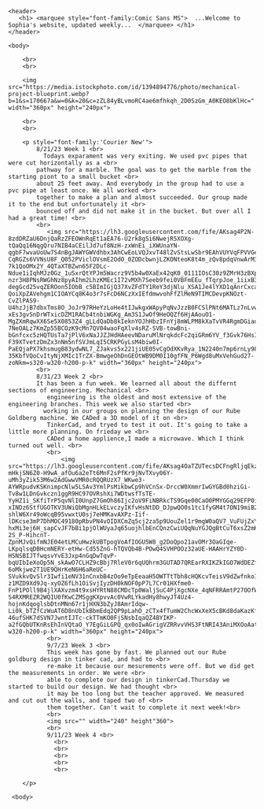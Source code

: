 <html>
    <body> <style="background-color:4A6969;"> 

    <header>
       <h1> <marquee style="font-family:Comic Sans MS">  ...Welcome to Sophia's website, updated weekly...  </marquee> </h1>
    </header>

    <body>
    
        <br>
        <br>
        
        <img src="https://media.istockphoto.com/id/1394894776/photo/mechanical-project-blueprint.webp?b=1&s=170667a&w=0&k=20&c=zZL84yBLvmoRC4ae6mfhkqh_2D0SzGm_A0KEO8bKlHc=" width="360px" height="240px">
        
        <br>
        <br>

        <p style="font-family:'Courier New'"> 
            8/21/23 Week 1 <br>
              Todays exparament was very exiting. We used pvc pipes that were cut horizontally as a <br> 
            pathway for a marble. The goal was to get the marble from the starting piont to a small bucket <br>
            about 25 feet away. And everybody in the group had to use a pvc pipe at least once. We all worked <br>
            together to make a plan and almost succeeded. Our group made it to the end but unfortunately it <br>
            bounced off and did not make it in the bucket. But over all I had a great time! <br>
            <br>
               <img src="https://lh3.googleusercontent.com/fife/AKsag4P2N-8zdDRZaU6DnjQaRzZFEOWnRqEt1aEA76-U2rk8gSi6NwejR5XOXg-tQaQq16NqgQru7NIB4aCEilJd7uf8NzH-zxWnEi_iXWUnaYN-qgbF7wvaUoUw7S4nBgJAWYGWVdhbx3AhCwEoLVQJxvT48lZvStsLwSbr9EAhVUYVqFPVVGelyGj4M2_TPJ2E2d6AJONOTTGKvwTRxaOkLtCMg6DkLGJjzZxz8C1gQOHf0nMCWPqrW-CqRGZs6VVNsU8F_Q052PViclOVsmE2OdO_0ZODcbwnjLZKONteoK8t4m_zQv8pdqVnwArM3hyNqfUpRfvKpXLWJ3UBiwk61CoB7p-7k1QoOMx2Y_4QTaXTBZwn65F2DLc-Ndue1iIqhMJz0Gz_1uSxrQtYPJm5Wacrz9V5b4w0XaEx42qK0_0111IOsC30z9ZMrH3zBXpV8NDn-nzr3H8PNsRWGhNz8pyAIhm2LhzKMEc1I72vMXh7Seeb9fei0VBFmEEu_fTqrpJoe_1iixB3QUOc981joi_9AuvXMudnQWyaO7ZXKVQDwmR92COxgOqgPXBamtLiCU0MoYGHd8UtGvOQd4zDkZAOnWtdkaG8UuyPTnsKtNH2u7dAevVTwMv4UJdhbbE8UEFI6SrBkZLuuBf42kjgarS4RTJxXm5nPjT1HMS0bHrHnOG-degGcd25vqZEROon5IObB_c5BImIGjQ37XvZFdTY1ReY3djNlu_XSA1Je4lYXD1qAnrCxcaut1EoS_9y5mHQAiMZjPiTVRGW4UJQvs6FJxygkSFez9CObG28cVwthDu3EyRVtpNDBAY9DR0qEISfpAefxoGx-QoiXpZAVehgm1CIOAYCq8K4o3r7sFcD6NCzXxIEfdmwvohFfZlMeN9TIMCDevpKNOzt-CvZlPAS9-U4hzJjB7dbxTms8O_JoJr97RHeYzLoHe4tIJwkgxWApyPqNvJzzB0FCSlPNt6MATLz7nLvwHWmOgrAY0z1qMvXgRZcD2HiXAngG0-xEs3gvSnDrWTxicDZM1RACb4tnbiWGKg_Am3S1JwOf9HeOQZf6HjAAouO1-MgZXmRqwXX6Se5X0853Z4_gLLdQaDb8kIeknYOJhHbzIFnYj8mWLPM8kXaTvVR4RgmDGiauRl9hmANNXPS3JIriQOHXjnOa0mKtzaOG-7NeOALz7KmZp55BCOzK9cMn7QV04waoFqXlv4sRZ-SVB-towBni-bGnfcxc5zHQTUsTa7jPlV6xNaJJZJHdHAeevNDaruMlNrqkdcFc2qiGRm6YV_f3Gvk76HsIu1AtP_JebD9TwQ2S39UQblKTP-F39XTvetzDmZx3nNm5nfSVJmLqI5CRKPGyLsM4biw0I-PaEQjaPX7khsmugB83ydwNL7_ZJakvs5x221jiUE05vCgOdXKvRya_1N2240n7mp6rnLy98cPKwhdO5m_6PTCbNVCrwpzJGglm61h-35KbfVQoCvItyNjXMIc1TrZX-BmwgeOhDnGEOtWB9DM0I10gfFN_P6Wgd8uMxVehGud27-zoNkm=s320-w320-h200-p-k" width="360px" height="240px"> 
            <br>
            8/31/23 Week 2 <br>
            It has been a fun week. We learned all about the differnt sections of engineering. Mechanical <br> 
               engineering is the oldest and most extensive of the engineering branches. This week we also started <br> 
              working in our groups on planning the design of our Rube Goldberg machine. We CADed a 3D model of it on <br>
               TinkerCad, and tryed to test it out. It's going to take a little more planning. On frieday we <br>
               CADed a home applience,I made a microwave. Which I think turned out well. <br>
               <br>
                   <img src="https://lh3.googleusercontent.com/fife/AKsag4OaTZUTecsDCFngRljqEkzygmfqZL_rv8TP_5M3PZdB-mHkjSN6Z0-H9wA_afOu6a2eTt6MnF2sPfKr9jNvTXvy06Y-uMh3yZik53M6w2AdGwwVMR0cRQQRUzX7_WKwe3-AYWRpudvKSKnimpcNlw5LSAv3YmlPsMikbwCp9hVCnSx-DrccW0XmmrIwGYGBd0hziGi-Tv8w1LDnGvkczn1ggR9HC97OVRshXi7WDtwsfTsTE-YyHZ1i_SKfiTrP5qvNlI0UnpZ7GmOh86Ijc2oV9FiNBRkcTS9Gqe00CaO0PMYGGq29EFP0inILGlMZVnz9DVryhenhz4IC8OqVT-xINDz6StfUGOTKV3UWiQbMgnHLkELvczyIKfvHsNtDD_DJpwQO0s1tc1fyGM4t7ON19miB2w07EH2eRi-shlW6Xr49oWcqB95vwxtU0sj7eHMKavAXPz-Iif-lDKcse3mP7DhMOC49180pRbvPN4vOIDXCmZq5cj2za5p9UouZel1r9mgW0aQV7_VuFUjZxYmwkk4F56nE5RBSCYOS5-hxMi3ej6H_sapCvJF7bBi1pjOlWUyaJq65uojhlbEnCQnzCwiUQqNuYGJQgBtCuT6xsZ2mK8Kd-2S_P-HihcnT-ZpnMJvQifmNJE04etLMCuHwzkUBTpogVoAfIOGU5W8_g2DoQpo21avOMr3OaGIqe-LKpqlsqDBHcmNERY-etHw-Cd55ZnG-hTQVQb4B-POwQ4SVHPOOz32aUE-HAAHrYZY0D-HSNSBIJTfwqsvYvE3Jxp4nGqDwTqvP-bqUIbIeXoOp5N_skAwO7CLHZ9cBbj7RleV0r6qUQhrm3GUTAD7QREarRXIKZkIGO7WdDEZfDJo6TcZQXacah70g8OW1R4feVaFBmGPohByfSFMzBOZ03uAB3l24hkmwHPKjPYYGk0K4-6oMkjwe2T1UE9QHrKeN6H6aReUC-SVukkvQvSlr3Iwfi1eNV31nCnxbB4zOo9eTpEeaaH5OWTTtTbh8cHQKcvTeisV9dZwfnko11FGQqRShNr7I7GztW-z1MZD9Xd9Jq-xyOZ6fLh1OiSvjIyzDH0kNOF0pP7L7Cr01HXfme0-FnP1POll9B4jlXAXvzm4t9xsHYRtN88CMDcTp0WaljSuC4PjXgcNXe_4qNFRRAmtP27OOfW8BoVayhU1PfS38TqQ6uRrvJBQhr5ZK2EL-S4RXMREZR2WQIU0fKwCZMSggKXpvvAc0VwRLYkadHy8hwyJT4Uz4-hojnKdqoglsbDtnMNn67r1jHXN3bZyJ8AmrIdqw-Li0k_bTZfCzWuAT6D8nUbIkBbmEdq2QP9pLahO_zCTx4fTumW2ChcWxXeX5cBKd8daKazKfqhyngjL5BRQHYOHb1UmuAuU854QwmATHgK57Ngv-46ufSHK7dSVN7JwntIJTc-ckTTmKO0FjSNsbIqaQZ4BYIKP-a2fGQbUTKnRsEhInVQtaO_Y7EgGiLGPQ_qx0oIwAGrigVZRRvvVHS3FtNRI43AniMXOoAatNA7ZSY9QpxGz4=s320-w320-h200-p-k" width="360px" height="240px"> 
               <br>
               9/7/23 Week 3 <br>
               This week has gone by fast. We planned out our Rube goldburg design in tinker cad, and had to <br>
               re-make it because our mesurements were off. But we did get the measurements in order. We were <br>
               able to complete our design in tinkerCad.Thursday we started to build our design. We had thought <br>
               it may be too long but the teacher approved. We measured and cut out the walls, and taped two of <br>
               them together. Can't wait to complete it next week!<br>
               <br>
               <img src="" width="240" height"360">
               <br>
               9/11/23 Week 4 <br>
                 <br>
                 <br>
                 <br>
                 <br>
                 <br>
               
        </p>

     <body>
<html>
